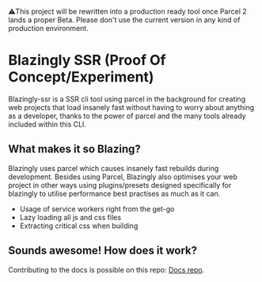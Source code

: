 ⚠️This project will be rewritten into a production ready tool once Parcel 2 lands a proper Beta. Please don't use the current version in any kind of production environment.

# Blazingly SSR (Proof Of Concept/Experiment)

Blazingly-ssr is a SSR cli tool using parcel in the background for creating web projects that load insanely fast without having to worry about anything as a developer, thanks to the power of parcel and the many tools already included within this CLI.

## What makes it so Blazing?

Blazingly uses parcel which causes insanely fast rebuilds during development.
Besides using Parcel, Blazingly also optimises your web project in other ways using plugins/presets designed specifically for blazingly to utilise performance best practises as much as it can.

- Usage of service workers right from the get-go
- Lazy loading all js and css files
- Extracting critical css when building

## Sounds awesome! How does it work?

Contributing to the docs is possible on this repo: [Docs repo](https://github.com/DeMoorJasper/blazingly-website).
